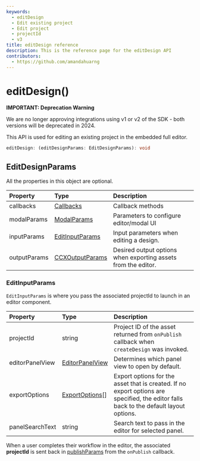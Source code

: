 ```yaml
---
keywords:
  - editDesign
  - Edit existing project
  - Edit project
  - projectId
  - v3
title: editDesign reference
description: This is the reference page for the editDesign API
contributors:
  - https://github.com/amandahuarng
--- 
```


# editDesign()

<InlineAlert variant="error" slots="header, text" />

**IMPORTANT: Deprecation Warning**

We are no longer approving integrations using v1 or v2 of the SDK - both versions will be deprecated in 2024.

This API is used for editing an existing project in the embedded full editor.

```ts
editDesign: (editDesignParams: EditDesignParams): void
```

## EditDesignParams

All the properties in this object are optional.

| Property | Type| Description
| :-- | :-- | :--
| callbacks | [Callbacks](../../types/index.md#callbacks) | Callback methods
| modalParams | [ModalParams](../../types/index.md#modalparams) | Parameters to configure editor/modal UI
| inputParams | [EditInputParams](#editinputparams) | Input parameters when editing a design.
| outputParams | [CCXOutputParams](../../types/index.md#ccxoutputparams) | Desired output options when exporting assets from the editor.

### EditInputParams

`EditInputParams` is where you pass the associated projectId to launch in an editor component.
  
| Property | Type | Description
| :-- | :--| :--
| projectId| string | Project ID of the asset returned from `onPublish` callback when `createDesign` was invoked.
| editorPanelView | [EditorPanelView](../../types/index.md#editorpanelview) | Determines which panel view to open by default.
| exportOptions | [ExportOptions](../../types/index.md#exportoptions)[] | Export options for the asset that is created. If no export options are specified, the editor falls back to the default layout options.
| panelSearchText | string | Search text to pass in the editor for selected panel.

When a user completes their workflow in the editor, the associated **projectId** is sent back in [publishParams](../../types/index.md#publishparams) from the `onPublish` callback.
